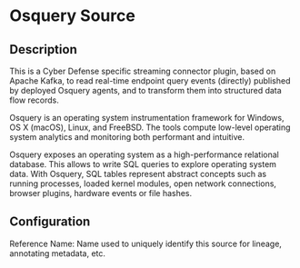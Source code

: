 
# Osquery Source

Description
---
This is a Cyber Defense specific streaming connector plugin, based on Apache Kafka, to read real-time
endpoint query events (directly) published by deployed Osquery agents, and to transform them into 
structured data flow records.

Osquery is an operating system instrumentation framework for Windows, OS X (macOS), Linux, and FreeBSD. 
The tools compute low-level operating system analytics and monitoring both performant and intuitive.

Osquery exposes an operating system as a high-performance relational database. This allows to write 
SQL queries to explore operating system data. With Osquery, SQL tables represent abstract concepts 
such as running processes, loaded kernel modules, open network connections, browser plugins, hardware 
events or file hashes.

Configuration
---
Reference Name: Name used to uniquely identify this source for lineage, annotating metadata, etc.